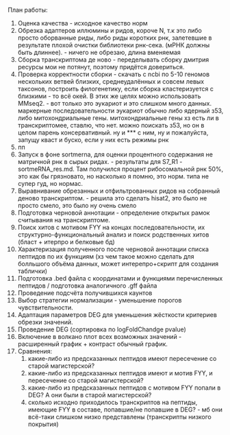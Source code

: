 План работы:
1. Оценка качества - исходное качество норм
2. Обрезка адаптеров иллюмины и ридов, короче N, т.к это либо просто оборванные риды, либо риды коротких рнк, залетевшие в результате плохой очистки библиотеки рнк-сека. (мРНК должны быть длиннее). - ничего не обрезаю, длина вменяемая 
3. Сборка транскриптома де ново - переделывать сборку дмитрия ресурсы мои не потянут, поэтому придётся довериться.
4. Проверка корректности сборки - скачать с ncbi по 5-10 геномов нескольких ветвей близких, среднеудалённых и совсем левых таксонов, построить филогенетику, если сборка кластеризуется с близкими - то всё окей. В этих же целях можно использовать MMseq2. - вот только это эукариот и это слишком много данных. маркерные последовательности эукариот обычно либо ядерный з53, либо митохондриальные гены. митохондриальные гены хз есть ли в транскриптомее, ставлю, что нет. можно поискать з53, но он в целом парень консервативный. ну и *** с ним, ну и пожалуйста, запущу кваст и буско, если у них есть режимы рнк
5. пп
6. Запуск в фоне sortmerna, для оценки процентного содержания не матричной рнк в сырых ридах. - результаты для S7_R1 - sortmeRNA_res.md. Там получился процент рибосомальной рнк 50%, это как бы грязновато, но насколько я помню, это норм. типа не супер гуд, но нормас.
7. Выравнивание обрезанных и отфильтрованных ридов на собранный деново транскриптом. - решила это сделать hisat2, это было не просто смело, это было ну очень смело 
8. Подготовка черновой аннотации - определение открытых рамок считывания на транскриптоме.
9. Поиск хитов с мотивом FYY на концах последовательности, их структурно-функциональный анализ и поиск родственных хитов (бласт + итерпро и белковые бд)
10. Характеризация полученного после черновой аннотации списка пептидов по их функциям (хз чем такое можно сделать для болльшого объёма данных, может интерепро+скрипт для создания таблички)
11. Подготовка .bed файла с координатами и функциями перечисленных пептидов / подготовка аналогичного .gff файла
12. Проведение подсчёта получившихся каунтов
13. Выбор стратегии нормализации - уменьшение порогов чувствительности.
14. Адаптация параметров DEG для уменьшения жёсткости критериев обрезки значений.
15. Проведение DEG (сортировка по logFoldChandge pvalue)
16. Включение в волкано плот всех возможных значений - расширенный график + контраст обычный график.
17. Сравнения:
      1) какие-либо из предсказанных пептидов имеют пересечение со старой магистерской?
      2) какие-либо из предсказанных пептидов имеют и мотив FYY, и пересечение со старой магистерской?
      3) какие-либо из предсказанных пептидов с мотивом FYY попали в DEG? А они были в старой магистерской?
      4) сколько исходно приходилось транскриптов на пептиды, имеющие FYY в составе, попавшие/не попавшие в DEG? - мб они всё-таки слишком низко представлены (транскрипты низкого покрытия)
